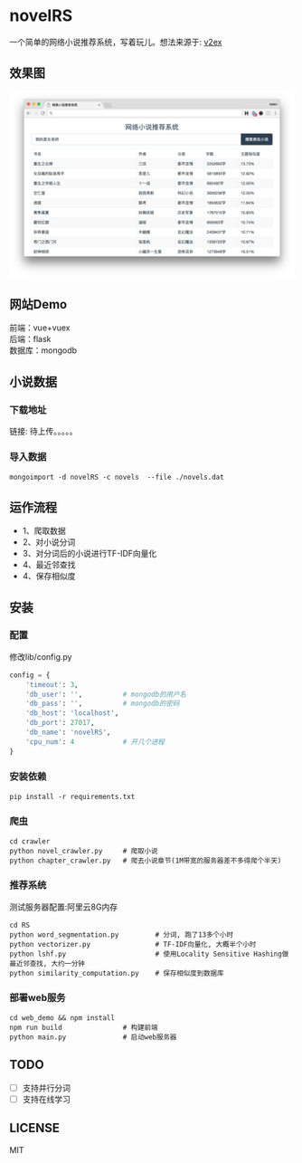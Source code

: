 # novelRS
一个简单的网络小说推荐系统，写着玩儿。想法来源于: [v2ex](https://www.v2ex.com/t/308827)
## 效果图
![screenshot](./screenshot.png)

## 网站Demo
前端：vue+vuex <br>
后端：flask <br>
数据库：mongodb

## 小说数据
### 下载地址
链接: 待上传。。。。。

### 导入数据
``` shell
mongoimport -d novelRS -c novels  --file ./novels.dat
```

## 运作流程
- 1、爬取数据<br>
- 2、对小说分词<br>
- 3、对分词后的小说进行TF-IDF向量化<br>
- 4、最近邻查找<br>
- 4、保存相似度<br>

## 安装
### 配置
修改lib/config.py
``` python
config = {
    'timeout': 3,
    'db_user': '',          # mongodb的用户名
    'db_pass': '',          # mongodb的密码
    'db_host': 'localhost',
    'db_port': 27017,
    'db_name': 'novelRS',
    'cpu_num': 4            # 开几个进程
}
```

### 安装依赖
``` shell
pip install -r requirements.txt
```

### 爬虫
``` shell
cd crawler
python novel_crawler.py     # 爬取小说
python chapter_crawler.py   # 爬去小说章节(1M带宽的服务器差不多得爬个半天)
```

### 推荐系统
测试服务器配置:阿里云8G内存
``` shell
cd RS
python word_segmentation.py         # 分词, 跑了13多个小时
python vectorizer.py                # TF-IDF向量化, 大概半个小时
python lshf.py                      # 使用Locality Sensitive Hashing做最近邻查找, 大约一分钟
python similarity_computation.py    # 保存相似度到数据库
```

### 部署web服务
``` shell
cd web_demo && npm install
npm run build               # 构建前端
python main.py              # 启动web服务器
```

## TODO
- [ ] 支持并行分词
- [ ] 支持在线学习

## LICENSE
MIT
